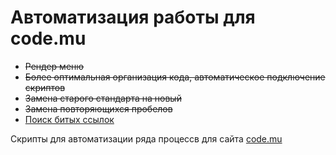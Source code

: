 <h1>Автоматизация работы для code.mu</h1>

<ul>
    <li>
        <del>Рендер меню</del>
    </li>
    <li>
        <del>Более оптимальная организация кода, автоматическое подключение скриптов</del>
    </li>
    <li>
        <del>Замена старого стандарта на новый</del>
    </li>
    <li>
        <del>Замена повторяющихся пробелов</del>
    </li>
    <li>
        <ins>Поиск битых ссылок</ins>
    </li>
</ul>

<p>Скрипты для автоматизации ряда процессв для сайта <a href="http://code.mu/">code.mu</a></p>
